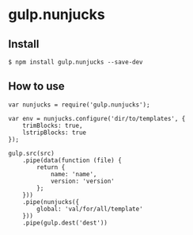 # gulp.nunjucks

## Install

    $ npm install gulp.nunjucks --save-dev

## How to use

    var nunjucks = require('gulp.nunjucks');

    var env = nunjucks.configure('dir/to/templates', {
        trimBlocks: true,
        lstripBlocks: true
    });

    gulp.src(src)
        .pipe(data(function (file) {
            return {
                name: 'name',
                version: 'version'
            };
        }))
        .pipe(nunjucks({
            global: 'val/for/all/template'
        }))
        .pipe(gulp.dest('dest'))
